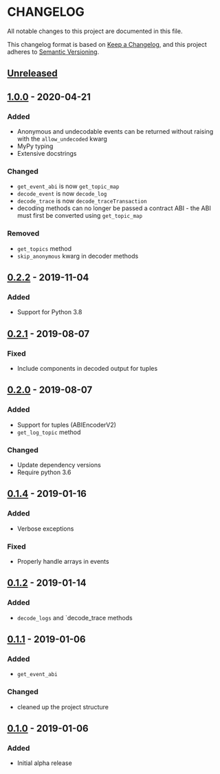 # CHANGELOG

All notable changes to this project are documented in this file.

This changelog format is based on [Keep a Changelog](https://keepachangelog.com/en/1.0.0/),
and this project adheres to [Semantic Versioning](https://semver.org/spec/v2.0.0.html).

## [Unreleased](https://github.com/iamdefinitelyahuman/eth-event)

## [1.0.0](https://github.com/iamdefinitelyahuman/eth-event/releases/tag/v1.0.0) - 2020-04-21
### Added
- Anonymous and undecodable events can be returned without raising with the `allow_undecoded` kwarg
- MyPy typing
- Extensive docstrings

### Changed
- `get_event_abi` is now `get_topic_map`
- `decode_event` is now `decode_log`
- `decode_trace` is now `decode_traceTransaction`
- decoding methods can no longer be passed a contract ABI - the ABI must first be converted using `get_topic_map`

### Removed
- `get_topics` method
- `skip_anonymous` kwarg in decoder methods

## [0.2.2](https://github.com/iamdefinitelyahuman/eth-event/releases/tag/v0.2.2) - 2019-11-04
### Added
- Support for Python 3.8

## [0.2.1](https://github.com/iamdefinitelyahuman/eth-event/releases/tag/v0.2.1) - 2019-08-07
### Fixed
- Include components in decoded output for tuples

## [0.2.0](https://github.com/iamdefinitelyahuman/eth-event/releases/tag/v0.2.0) - 2019-08-07
### Added
- Support for tuples (ABIEncoderV2)
- `get_log_topic` method

### Changed
- Update dependency versions
- Require python 3.6

## [0.1.4](https://github.com/iamdefinitelyahuman/eth-event/releases/tag/v0.1.4) - 2019-01-16
### Added
- Verbose exceptions

### Fixed
- Properly handle arrays in events

## [0.1.2](https://github.com/iamdefinitelyahuman/eth-event/releases/tag/v0.1.2) - 2019-01-14
### Added
- `decode_logs` and `decode_trace methods

## [0.1.1](https://github.com/iamdefinitelyahuman/eth-event/releases/tag/v0.1.1) - 2019-01-06
### Added
- `get_event_abi`

### Changed
- cleaned up the project structure

## [0.1.0](https://github.com/iamdefinitelyahuman/eth-event/releases/tag/v0.1.0) - 2019-01-06
### Added
- Initial alpha release
